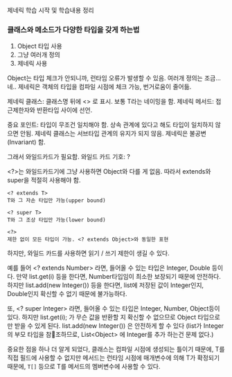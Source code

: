 제네릭 학습 시작 및 학습내용 정리

### 클래스와 메소드가 다양한 타입을 갖게 하는법
1. Object 타입 사용
2. 그냥 여러개 정의
3. 제네릭 사용

Object는 타입 체크가 안되니까, 런타임 오류가 발생할 수 있음.
여러개 정의는 조금... 네..
제네릭은 객체의 타입을 컴파일 시점에 체크 가능, 번거로움이 줄어듦.

제네릭 클래스: 클래스명 뒤에 <> 로 표시. 보통 T라는 네이밍을 함.
제네릭 메서드: 접근제한자와 반환타입 사이에 선언.

중요 포인트: 타입이 무조건 일치해야 함. 상속 관계에 있다고 해도 타입이 일치하지 않으면 안됨. 제네릭 클래스는 서브타입 관계의 유지가 되지 않음. 제네릭은 불공변(Invariant) 함.

그래서 와일드카드가 필요함.
와일드 카드 기호: ?


\<?\>는 와일드카드기에 그냥 사용하면 Object와 다를 게 없음. 따라서 extends와 super을 적절히 사용해야 함.

```
<? extends T>
T와 그 자손 타입만 가능(upper bound)  
  
<? super T>
T와 그 조상 타입만 가능(lower bound)  

<?>
제한 없이 모든 타입이 가능. <? extends Object>와 동일한 표현
```

하지만, 와일드 카드를 사용하면 읽기 / 쓰기 제한이 생길 수 있다.

예를 들어 \<? extends Number> 라면, 들어올 수 있는 타입은 Integer, Double 등이다.
만약 list.get(i) 등을 한다면, Number타입임이 최소한 보장되기 때문에 안전하다.
하지만 list.add(new Integer()) 등을 한다면, list에 저장된 값이 Integer인지, Double인지 확신할 수 없기 때문에 불가능하다.

또, \<? super Integer> 라면, 들어올 수 있는 타입은 Integer, Number, Object등이 있다.
하지만 list.get(i); 가 무슨 값을 반환할 지 확신할 수 없으므로 Object 타입으로만 받을 수 있게 된다.
list.add(new Integer()) 은 안전하게 할 수 있다 (list가 Integer의 부모 타입을 참조하므로, List\<Object>  에 Integer를 추가 하는건 문제 없다.)


중요한 점을 하나 더 알게 되었다, 클래스는 컴파일 시점에 생성되는 틀이기 때문에, T를 직접 필드에 사용할 수 없지만 메서드는 런타임 시점에 매개변수에 의해 T가 확정되기 때문에, `T[]` 등으로 T를 메서드의 멤버변수에 사용할 수 있다.